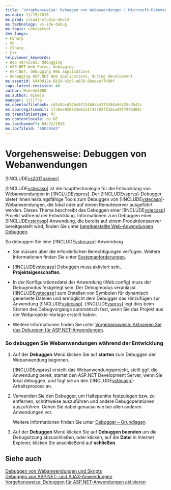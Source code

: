 ```yaml
---
title: 'Vorgehensweise: Debuggen von Webanwendungen | Microsoft-Dokumentation'
ms.date: 11/15/2016
ms.prod: visual-studio-dev14
ms.technology: vs-ide-debug
ms.topic: conceptual
dev_langs:
- FSharp
- VB
- CSharp
- C++
helpviewer_keywords:
- Web services, debugging
- ASP.NET Web Forms, debugging
- ASP.NET, debugging Web applications
- debugging ASP.NET Web applications, during development
ms.assetid: 6440d12e-6b29-42c5-a958-99aeaaff480f
caps.latest.revision: 40
author: MikeJo5000
ms.author: mikejo
manager: jillfra
ms.openlocfilehash: cd3cbbcd740c0f124b8ab4379204a9d425cd541c
ms.sourcegitcommit: 1fc6ee928733e61a1f42782f832ead9f7946d00c
ms.translationtype: MT
ms.contentlocale: de-DE
ms.lasthandoff: 04/22/2019
ms.locfileid: "60039543"
---
```

# <a name="how-to-debug-web-applications"></a>Vorgehensweise: Debuggen von Webanwendungen
[!INCLUDE[vs2017banner](../includes/vs2017banner.md)]

[!INCLUDE[vstecasp](../includes/vstecasp-md.md)] ist die haupttechnologie für die Entwicklung von Webanwendungen in [!INCLUDE[vsprvs](../includes/vsprvs-md.md)]. Der [!INCLUDE[vsprvs](../includes/vsprvs-md.md)]-Debugger bietet Ihnen leistungsfähige Tools zum Debuggen von [!INCLUDE[vstecasp](../includes/vstecasp-md.md)]-Webanwendungen, die lokal oder auf einem Remoteserver ausgeführt werden. Dieses Thema beschreibt das Debuggen einer [!INCLUDE[vstecasp](../includes/vstecasp-md.md)] Projekt während der Entwicklung. Informationen zum Debuggen einer [!INCLUDE[vstecasp](../includes/vstecasp-md.md)] Anwendung, die bereits auf einem Produktionsserver bereitgestellt wird, finden Sie unter [bereitgestellte Web-Anwendungen Debuggen](../debugger/debugging-deployed-web-applications.md).  
  
 So debuggen Sie eine [!INCLUDE[vstecasp](../includes/vstecasp-md.md)]-Anwendung  
  
- Sie müssen über die erforderlichen Berechtigungen verfügen. Weitere Informationen finden Sie unter [Systemanforderungen](../debugger/aspnet-debugging-system-requirements.md).  
  
- [!INCLUDE[vstecasp](../includes/vstecasp-md.md)] Debuggen muss aktiviert sein, **Projekteigenschaften**.  
  
- In der Konfigurationsdatei der Anwendung (Web.config) muss der Debugmodus festgelegt sein. Der Debugmodus veranlasst [!INCLUDE[vstecasp](../includes/vstecasp-md.md)] zum Erstellen von Symbolen für dynamisch generierte Dateien und ermöglicht dem Debugger das Hinzufügen zur Anwendung [!INCLUDE[vstecasp](../includes/vstecasp-md.md)]. [!INCLUDE[vsprvs](../includes/vsprvs-md.md)] legt dies beim Starten des Debugvorgangs automatisch fest, wenn Sie das Projekt aus der Webprojekte-Vorlage erstellt haben.  
  
- Weitere Informationen finden Sie unter [Vorgehensweise: Aktivieren Sie das Debuggen für ASP.NET-Anwendungen](../debugger/how-to-enable-debugging-for-aspnet-applications.md).  
  
### <a name="to-debug-a-web-application-during-development"></a>So debuggen Sie Webanwendungen während der Entwicklung  
  
1. Auf der **Debuggen** Menü klicken Sie auf **starten** zum Debuggen der Webanwendung beginnen.  
  
     [!INCLUDE[vsprvs](../includes/vsprvs-md.md)] erstellt das Webanwendungsprojekt, stellt ggf. die Anwendung bereit, startet den ASP.NET Development Server, wenn Sie lokal debuggen, und fügt sie an den [!INCLUDE[vstecasp](../includes/vstecasp-md.md)]-Arbeitsprozess an.  
  
2. Verwenden Sie den Debugger, um Haltepunkte festzulegen bzw. zu entfernen, schrittweise auszuführen und andere Debugoperationen auszuführen. Gehen Sie dabei genauso wie bei allen anderen Anwendungen vor.  
  
     Weitere Informationen finden Sie unter [Debugger – Grundlagen](../debugger/debugger-basics.md).  
  
3. Auf der **Debuggen** Menü klicken Sie auf **Debuggen beenden** um die Debugsitzung abzuschließen, oder klicken, auf die **Datei** in Internet Explorer, klicken Sie anschließend auf **schließen**.  
  
## <a name="see-also"></a>Siehe auch  
 [Debuggen von Webanwendungen und Skripts](../debugger/debugging-web-applications-and-script.md)   
 [Debuggen von ASP.NET- und AJAX-Anwendungen](../debugger/debugging-aspnet-and-ajax-applications.md)   
 [Vorgehensweise: Debuggen für ASP.NET-Anwendungen aktivieren](../debugger/how-to-enable-debugging-for-aspnet-applications.md)
